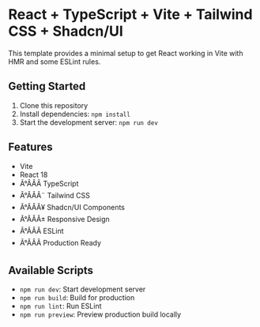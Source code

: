 
# React + TypeScript + Vite + Tailwind CSS + Shadcn/UI

This template provides a minimal setup to get React working in Vite with HMR and some ESLint rules.

## Getting Started

1. Clone this repository
2. Install dependencies: `npm install`
3. Start the development server: `npm run dev`

## Features

- Vite
- React 18
- Ã°ÂÂÂ TypeScript
- Ã°ÂÂÂ¨ Tailwind CSS
- Ã°ÂÂÂ¥ Shadcn/UI Components
- Ã°ÂÂÂ± Responsive Design
- Ã°ÂÂÂ ESLint
- Ã°ÂÂÂ Production Ready

## Available Scripts

- `npm run dev`: Start development server
- `npm run build`: Build for production
- `npm run lint`: Run ESLint
- `npm run preview`: Preview production build locally